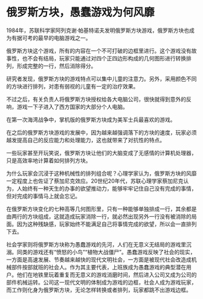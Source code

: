 # 俄罗斯方块，愚蠢游戏为何风靡

1984年，苏联科学家阿列克谢·帕基特诺夫发明俄罗斯方块游戏，俄罗斯方块也成为有据可考的最早的电脑游戏之一。 

俄罗斯方块这个游戏，所有的内容在一个不可打破的边框里进行。这个游戏没有故事性，也不会有结局，玩家只能通过对四个正四边形构成的几何图形进行转换排列，形成完整的一行，然后消除得分。 

研究者发现，俄罗斯方块的游戏特点可以集中儿童的注意力。另外，采用颜色不同的方块进行排列，对患有弱视的儿童有一定的治疗效果。 

不过之后，有关负责人将俄罗斯方块授权给各大电脑公司，很快就得到意外的反响，游戏一下子进入了西方国家的大部分个人电脑。 

在第一次海湾战争中，掌机版的俄罗斯方块成为美军士兵最喜欢的游戏。 

在之后的俄罗斯方块游戏的发展中，因为越来越强调落下的方块的速度，玩家必须越发提高自己的反应能力和处理能力，这也就带来了对抗性的特点。 

一些玩家甚至开玩笑说，俄罗斯方块让他们的大脑变成了无感情的计算机处理器，只是高效率地计算着如何排列方块。 

为什么玩家会沉浸于这种机械性的排列组合呢？心理学家认为，俄罗斯方块的风靡一定程度上也佐证了蔡加尼克效应。20世纪20年代，苏联心理学家蔡加尼克认为，人始终有一种天生的办事的欲望推动力，能够牢牢记住自己没有完成的事情，但对完成的事情马上就会忘记。 

在俄罗斯方块变化的七种高等几何图形里，只有一种能够单独排成一行，其余都是由两行的方块组成，这就造成玩家消除一行，就必然出现另外一行没有被消除的局面。因为这种残缺感，玩家始终不能满足自己将事情完成的欲望，所以会一直排列下去。 

社会学家则将俄罗斯方块称为愚蠢游戏的先河，人们在无意义无结局的游戏里沉溺。同类的游戏还有“愤怒的小鸟”“植物大战僵尸”。愚蠢游戏反映了社会的现实，一方面是高速发展、节奏越来越快的现代文明社会，一方面是被现代社会改造成机械部件按部就班的社会人。作为其主要代表，上班族成为愚蠢游戏的典型潜在用户。他们在地铁里玩着重复而无意义的游戏消磨时间，然后进入公司又成为公司的部件机械运转。公司这一现代文明的体制成为游戏的边框，社会人成为游戏玩家，而工作则化身为俄罗斯方块，无论怎样转换或者排列，玩家都跳不出游戏边框。